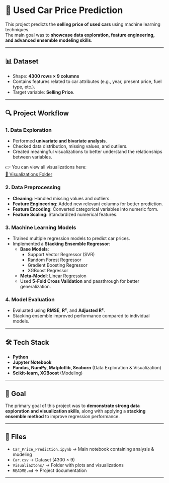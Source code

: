 # 🚗 Used Car Price Prediction

This project predicts the **selling price of used cars** using machine learning techniques.  
The main goal was to **showcase data exploration, feature engineering, and advanced ensemble modeling skills**.

---

## 📊 Dataset
- Shape: **4300 rows × 9 columns**
- Contains features related to car attributes (e.g., year, present price, fuel type, etc.).
- Target variable: **Selling Price**.

---

## 🔍 Project Workflow

### 1. Data Exploration
- Performed **univariate and bivariate analysis**.
- Checked data distribution, missing values, and outliers.
- Created meaningful visualizations to better understand the relationships between variables.

👉 You can view all visualizations here:  
[📂 Visualizations Folder](./Visualiaztons)

### 2. Data Preprocessing
- **Cleaning**: Handled missing values and outliers.
- **Feature Engineering**: Added new relevant columns for better prediction.
- **Feature Encoding**: Converted categorical variables into numeric form.
- **Feature Scaling**: Standardized numerical features.

### 3. Machine Learning Models
- Trained multiple regression models to predict car prices.
- Implemented a **Stacking Ensemble Regressor**:
  - **Base Models**:
    - Support Vector Regressor (SVR)
    - Random Forest Regressor
    - Gradient Boosting Regressor
    - XGBoost Regressor
  - **Meta-Model**: Linear Regression
  - Used **5-Fold Cross Validation** and passthrough for better generalization.

### 4. Model Evaluation
- Evaluated using **RMSE**, **R²**, and **Adjusted R²**.
- Stacking ensemble improved performance compared to individual models.

---

## 🛠 Tech Stack
- **Python**
- **Jupyter Notebook**
- **Pandas, NumPy, Matplotlib, Seaborn** (Data Exploration & Visualization)
- **Scikit-learn, XGBoost** (Modeling)

---

## 🎯 Goal
The primary goal of this project was to **demonstrate strong data exploration and visualization skills**, along with applying a **stacking ensemble method** to improve regression performance.

---

## 📂 Files
- `Car_Price_Prediction.ipynb` → Main notebook containing analysis & modeling  
- `Car.csv` → Dataset (4300 × 9)  
- `Visualiaztons/` → Folder with plots and visualizations  
- `README.md` → Project documentation  

---
